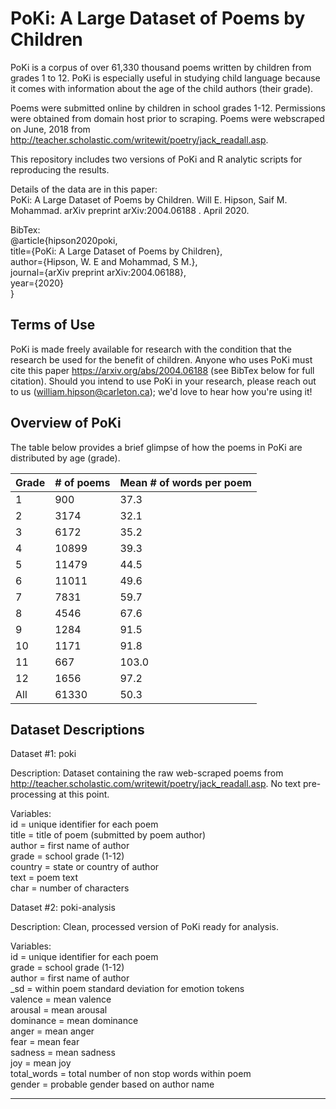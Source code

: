 # PoKi: A Large Dataset of Poems by Children
PoKi is a corpus of over 61,330 thousand poems written by children from grades 1 to 12. PoKi is especially useful in studying child language because it comes with information about the age of the child authors (their grade). 

Poems were submitted online by children in school grades 1-12. Permissions were obtained from
domain host prior to scraping. Poems were webscraped on June, 2018 from http://teacher.scholastic.com/writewit/poetry/jack_readall.asp.

This repository includes two versions of PoKi and R analytic scripts for reproducing the results.

Details of the data are in this paper:  
PoKi: A Large Dataset of Poems by Children. Will E. Hipson, Saif M. Mohammad. arXiv preprint arXiv:2004.06188 . April 2020.

BibTex:  
@article{hipson2020poki,  
  title={PoKi: A Large Dataset of Poems by Children},  
  author={Hipson, W. E and Mohammad, S M.},  
  journal={arXiv preprint arXiv:2004.06188},  
  year={2020}  
}

## Terms of Use

PoKi is made freely available for research with the condition that the research be used for the benefit of children. Anyone who uses PoKi must cite this paper https://arxiv.org/abs/2004.06188 (see BibTex below for full citation). Should you intend to use PoKi in your research, please reach out to us (william.hipson@carleton.ca); we'd love to hear how you're using it!

## Overview of PoKi

The table below provides a brief glimpse of how the poems in PoKi are distributed by age (grade).

| Grade  | # of poems | Mean # of words per poem |
| ------------- | ------------- | ------------- | 
| 1  | 900  | 37.3  |
| 2  | 3174  | 32.1  |
| 3 | 6172  | 35.2  |
| 4  | 10899  | 39.3  |
| 5  | 11479  | 44.5  |
| 6  | 11011  | 49.6  |
| 7  | 7831  | 59.7  |
| 8  | 4546  | 67.6  |
| 9  | 1284  | 91.5  |
| 10 | 1171  | 91.8  |
| 11 | 667  | 103.0  |
| 12  | 1656  | 97.2  |
| All  | 61330  | 50.3  |

## Dataset Descriptions

Dataset #1: poki

Description: Dataset containing the raw web-scraped poems from http://teacher.scholastic.com/writewit/poetry/jack_readall.asp. No text pre-processing at this point.

Variables:  
id = unique identifier for each poem  
title = title of poem (submitted by poem author)  
author = first name of author  
grade = school grade (1-12)  
country = state or country of author  
text = poem text  
char = number of characters  


Dataset #2: poki-analysis

Description: Clean, processed version of PoKi ready for analysis.  

Variables:  
id = unique identifier for each poem  
grade = school grade (1-12)  
author = first name of author  
\_sd = within poem standard deviation for emotion tokens  
valence = mean valence  
arousal = mean arousal  
dominance = mean dominance  
anger = mean anger  
fear = mean fear  
sadness = mean sadness  
joy = mean joy  
total_words = total number of non stop words within poem  
gender = probable gender based on author name  

---

